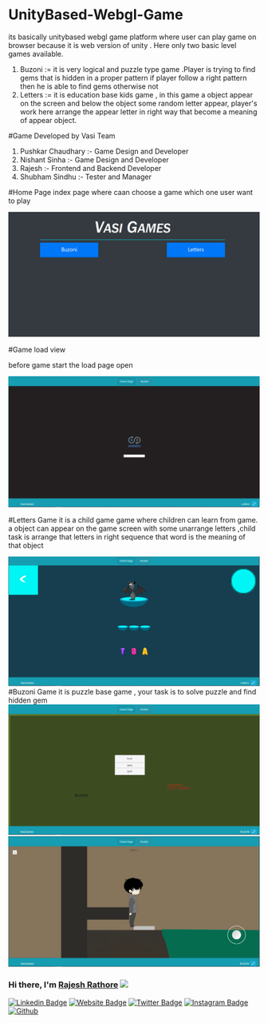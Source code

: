 # UnityBased-Webgl-Game
its basically unitybased webgl game platform where user can play game on browser because it is web version of unity . Here only two basic level games available.
1. Buzoni := it is very logical  and puzzle type game .Player is trying to find gems that is hidden in a proper pattern
if player follow a right pattern then he is able to find gems otherwise not 
2. Letters := it is education base kids game , in this game a object appear on the screen and below the object some random letter appear,
player's work here arrange the appear letter in right way that become a meaning of appear object.


#Game Developed by Vasi Team
1. Pushkar Chaudhary :- Game Design and Developer
2. Nishant Sinha :- Game Design and Developer
3. Rajesh :- Frontend and Backend Developer
4. Shubham Sindhu :- Tester and Manager 

#Home Page
index page where caan choose a game which one user want to play
<div align="center">
    <img src="./Games/assest/image/home.png" width="600px"</img> 
</div>

#Game load view

before game start the load page open
<div align="center">
    <img src="./Games/assest/image/gameload.png" width="600px"</img>
</div>


#Letters Game
it is a child game game where children can learn from game.
a object can appear on the game screen with some unarrange letters ,child task is arrange that letters in right sequence that word is the meaning of that object
<div align="center">
    <img src="./Games/assest/image/letters.png" width="600px"</img>
</div>
#Buzoni Game
it is puzzle base game , your task is to solve puzzle and find hidden gem
<div align="center">
    <img src="./Games/assest/image/buzonistart.png" width="600px"</img>
</div>
<div align="center">
    <img src="./Games/assest/image/buzoni.png" width="600px"</img>
</div>

### Hi there, I'm <a href="https://www.sololearn.com/profile/10902790#_=_" target="_blank">Rajesh Rathore</a> <img src="https://media.giphy.com/media/hvRJCLFzcasrR4ia7z/giphy.gif" width="25px">

[![Linkedin Badge](https://img.shields.io/badge/-LinkedIn-0e76a8?style=flat-square&logo=Linkedin&logoColor=white)](https://www.linkedin.com/in/rajesh-rathore-0501/)
[![Website Badge](https://img.shields.io/badge/Website-3b5998?style=flat-square&logo=google-chrome&logoColor=white)](https://www.sololearn.com/profile/10902790#_=_)
[![Twitter Badge](https://img.shields.io/badge/-Twitter-00acee?style=flat-square&logo=Twitter&logoColor=white)](https://twitter.com/Rajesh946055)
[![Instagram Badge](https://img.shields.io/badge/-Instagram-e4405f?style=flat-square&logo=Instagram&logoColor=white)](https://www.instagram.com/raj_rathod1313/?hl=en)
[![Github](https://img.shields.io/github/followers/raj-rathod?label=Follow&style=social)](https://github.com/raj-rathod)
